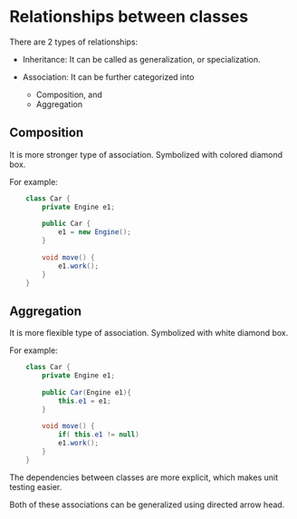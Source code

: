 # Relationships between classes

There are 2 types of relationships:
- Inheritance: It can be called as generalization, or specialization.

- Association: It can be further categorized into 
    * Composition, and 
    * Aggregation

## Composition
It is more stronger type of association. Symbolized with colored diamond box.

For example:
```java
    class Car {
        private Engine e1;
        
        public Car {
            e1 = new Engine();
        }
        
        void move() {
            e1.work();
        }
    }
```

## Aggregation 
It is more flexible type of association. Symbolized with white diamond box.

For example:
```java
    class Car {
        private Engine e1;
        
        public Car(Engine e1){
            this.e1 = e1;
        }
        
        void move() {
            if( this.e1 != null)
            e1.work();
        }        
    }
```

The dependencies between classes are more explicit, which makes unit testing easier.

Both of these associations can be generalized using directed arrow head.